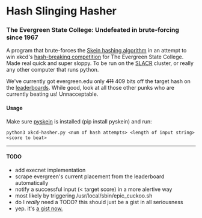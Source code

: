 Hash Slinging Hasher
====================

### The Evergreen State College: Undefeated in brute-forcing since 1967

A program that brute-forces the [Skein hashing algorithm](http://www.skein-hash.info/) in an attempt to win xkcd's [hash-breaking competition](http://almamater.xkcd.com/) for The Evergreen State College. Made real quick and super sloppy. To be run on the [SLACR](http://github.com/slacr/) cluster, or really any other computer that runs python.

We've currently got evergreen.edu only ~~411~~ 409 bits off the target hash on the [leaderboards](http://almamater.xkcd.com/). While good, look at all those other punks who are currently beating us! Unnacceptable.


#### Usage
Make sure [pyskein](http://pythonhosted.org/pyskein/) is installed (pip install pyskein) and run:

    python3 xkcd-hasher.py <num of hash attempts> <length of input string> <score to beat>


***


#### TODO
* add execnet implementation
* scrape evergreen's current placement from the leaderboard automatically
* notify a successful input (< target score) in a more alertive way
 * most likely by triggering /usr/local/sbin/epic_cuckoo.sh
* do I *really* need a TODO? this should just be a gist in all seriousness 
 * yep. it's [a gist now.](https://gist.github.com/pipecork/5295983)
